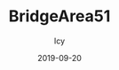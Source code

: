 ---
title: BridgeArea51
author: 
- Icy
description: Just a little tutorial in honor of this special day to have you very own Area 51 room!
date: 2019-09-20
code: eyJ2ZXJzaW9uIjoiMiIsIm5hbWUiOiJCcmlkZ2VBcmVhNTEiLCJhdXRob3IiOiJJY3kiLCJkZXNjcmlwdGlvbiI6Ikp1c3QgYSBsaXR0bGUgdHV0b3JpYWwgaW4gaG9ub3Igb2YgdGhpcyBzcGVjaWFsIGRheSB0byBoYXZlIHlvdSB2ZXJ5IG93biBBcmVhIDUxIHJvb20hIiwiYnJpZGdlQmFja2dyb3VuZCI6Imh0dHA6Ly93d3cuYmFja2dyb3VuZHMuYm94Y3JpdHRlcnNsaXZlLmNvbS9icmlkZ2U1MV9iZy5wbmciLCJkYXRlIjoxNTY5OTU2NzI3NTc2LCJwYWNrVmVyc2lvbiI6IjAuMSJ9
video: https://www.youtube.com/embed/v7_Q1wfBfSM
featured: false
buttons:
  - name: Install
    href: https://raw.githubusercontent.com/boxcritters/boxcritters.github.io/master/tp/BridgeArea51.bctp.json
---